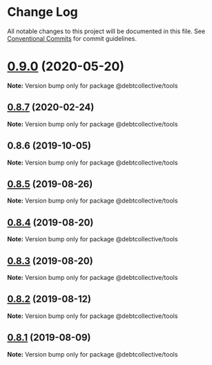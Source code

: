 # Change Log

All notable changes to this project will be documented in this file.
See [Conventional Commits](https://conventionalcommits.org) for commit guidelines.

# [0.9.0](https://github.com/debtcollective/disputes/compare/v0.8.8...v0.9.0) (2020-05-20)

**Note:** Version bump only for package @debtcollective/tools





## [0.8.7](https://github.com/debtcollective/disputes/compare/v0.8.6...v0.8.7) (2020-02-24)

**Note:** Version bump only for package @debtcollective/tools





## 0.8.6 (2019-10-05)

**Note:** Version bump only for package @debtcollective/tools





## [0.8.5](https://github.com/debtcollective/disputes/compare/v0.8.4...v0.8.5) (2019-08-26)

**Note:** Version bump only for package @debtcollective/tools





## [0.8.4](https://github.com/debtcollective/disputes/compare/v0.8.2...v0.8.4) (2019-08-20)

**Note:** Version bump only for package @debtcollective/tools





## [0.8.3](https://github.com/debtcollective/disputes/compare/v0.8.2...v0.8.3) (2019-08-20)

**Note:** Version bump only for package @debtcollective/tools





## [0.8.2](https://github.com/debtcollective/disputes/compare/v0.8.1...v0.8.2) (2019-08-12)

**Note:** Version bump only for package @debtcollective/tools





## [0.8.1](https://github.com/debtcollective/disputes/compare/v0.8.0...v0.8.1) (2019-08-09)

**Note:** Version bump only for package @debtcollective/tools
